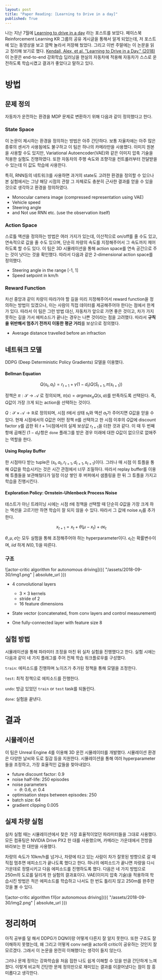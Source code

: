 ```yaml
---
layout: post
title: "Paper Reading: [Learning to Drive in a day]"
published: True
---
```


나는 지난 7월에 [Learning to drive in a day](https://wayve.ai/blog/learning-to-drive-in-a-day-with-reinforcement-learning) 라는 포스트를 보았다. 페이스북 Reinforcement Learning KR 그룹의 공유 게시글을 통해서 알게 되었는데, 저 포스트에 있는 동영상을 보고 깜짝 놀라서 저장해 뒀었다. 그리고 이번 주말에는 이 논문을 읽고 정리해 보기로 했다. [Kendall, Alex, et al. "Learning to Drive in a Day." (2018)](https://arxiv.org/pdf/1807.00412.pdf) 이 논문은 end-to-end 강화학습 딥러닝을 현실의 자동차에 적용해 자동차가 스스로 운전하도록 학습시켰고 결과가 좋았다고 말하고 있다.



# 방법

## 문제 정의

자동차가 운전하는 환경을 MDP 문제로 변환하기 위해 다음과 같이 정의했다고 한다.

### State Space

이 논문이 제시하는 환경을 정의하는 방법은 아주 간단하다. 보통 자율차에는 아주 많은 종류의 센서가 사용됨에도 불구하고 이 팀은 하나의 카메라만을 사용했다. 이미지 원본을 사용할 수도 있지만, Variational Autoencoder(VAE)와 같은 이미지 압축 기술을 적용한 실험도 진행하였다. 또한 자동차의 주행 속도와 조향각을 컨트롤러부터 전달받을 수 있는데 이 값도 학습에 사용한다.

특히, RNN등의 네트워크를 사용하면 과거의 state도 고려한 환경을 정의할 수 있으나 본 실험에서는 그냥 해당 시점의 관찰 그 자체로도 충분히 근사한 결과를 얻을 수 있을 것으로 생각하고 환경을 정의하였다.

* Monocular camera image (compressed representation using VAE)
* Vehicle speed
* Steering angle
* and Not use RNN etc. (use the observation itself)

### Action Space

스로틀 액션을 정의하는 방법은 여러 가지가 있는데, 이산적으로 on/off를 줄 수도 있고, 연속적으로 값을 줄 수도 있으며, 단순히 차량의 속도를 지정해주어서 그 속도까지 제어하도록 할 수도 있다. 이 팀은 3D 시뮬레이션을 통해 action space를 연속 공간으로 주는 것이 낫다는 것을 확인했다. 따라서 다음과 같은 2-dimensional action space를 정의했다.

* Steering angle in the range [-1, 1]
* Speed setpoint in km/h

### Reward Function

차선 중앙과 같이 차량이 따라가야 할 길을 미리 지정해주어서 reward function을 정의하는 방법이 있겠으나, 이는 사람이 직접 데이터를 제공해주어야 한다는 점에서 한계가 있다. 따라서 이 팀은 그런 방법 대신, 자동차가 앞으로 가면 좋은 것이고, 차가 가지 못하는 길을 가서 에피소드가 끝나는 경우는 나쁜 것이라는 점을 고려했다. 따라서 **규칙을 위반해서 멈추기 전까지 이동한 평균 거리**를 보상으로 정의했다.

* Average distance travelled before an infraction

## 네트워크 모델

DDPG (Deep Deterministic Policy Gradients) 모델을 이용했다.

#### Bellman Equation

$$Q(s_t, a_t) = r_{t+1} + \gamma(1 - d_t) Q(S_{t+1}, \pi(s_{t+1}))$$

정책은 $\pi: \mathcal{S} \to \mathcal{A}$ 로 정의되며, $\pi(s) = argmax_{a}Q(s, a)$를 만족하도록 선택된다. 즉, $Q$값이 가장 크게 되는 action을 선택하는 것이다.

$Q: \mathcal{S} \times \mathcal{A} \to \mathbb{R}$로 정의되며, 시점 $t$에서 상태 $s_t$와 액션 $a_t$가 주어지면 $Q$값을 얻을 수 있다. 현재 시점에서의 $Q$값은 어떤 정책 $\pi$를 선택하고 한 시점 이후의 $Q$값에 discount factor $\gamma$를 곱한 뒤 $t+1$시점에서의 실제 보상값 $r_{t+1}$을 더한 것과 같다. 이 때 두 번째 항에 곱해진 $(1-d_t)$항은 `done` 플래그를 받은 경우 미래에 대한 $Q$값이 없으므로 없애주는 역할을 한다.

#### Using Replay Buffer

한 시점마다 받는 tuple은 $(s_t, a_t, r_{t+1}, d_{t+1}, s_{t+1})$이다. 그러나 매 시점 이 튜플을 통해 $Q$값을 학습시키는 것은 시간 관점에서 너무 조밀하다. 따라서 replay buffer를 이용해 튜플들을 보관해뒀다가 일정 이상 쌓인 후 버퍼에서 샘플링을 한 뒤 그 튜플을 가지고 학습을 진행시킨다.

#### Exploration Policy: Ornstein-Uhlenbeck Process Noise

테스트가 아닌 트레이닝 시에는 시점 $t$에 정책을 선택할 때 단순히 $Q$값을 가장 크게 하는 액션을 고르기만 하면 학습이 잘 되지 않을 수 있다. 따라서 그 값에 noise $x_t$를 추가한다.

$$x_{t+1} = x_t + \theta (\mu - x_t) + \sigma \epsilon_t$$

$\theta, \mu, \sigma$는 모두 실험을 통해 조정해주어야 하는 hyperparameter이다. $\epsilon_t$는 확률변수이며, $iid$ 하게 $N(0, 1)$을 따른다.

### 구조

![actor-critic algorithm for autonomous driving]({{ "/assets/2018-09-30/img1.png" | absolute_url }})

* 4 convolutional layers
  * 3 $\times$ 3 kernels
  * stride of 2
  * 16 feature dimensions

* State vector (concatenated, from conv layers and control measurement)
* One fully-connected layer with feature size 8

## 실험 방법

시뮬레이션을 통해 파라미터 조정을 마친 뒤 실차 실험을 진행했다고 한다. 실험 시에는 다음과 같이 네 가지 플래그를 주어 전체 학습 워크플로우를 구성했다.

```train```: 에피소드를 진행하며 노이즈가 추가된 정책을 통해 모델을 조정한다.

```test```: 최적 정책으로 에피소드를 진행한다.

```undo```: 방금 있었던 ```train``` or ```test``` task를 되돌린다.

```done```: 실험을 끝낸다.



# 결과

## 시뮬레이션

이 팀은 Unreal Engine 4를 이용해 3D 운전 시뮬레이터를 개발했다. 시뮬레이션 환경은 다양한 날씨와 도로 질감 등을 지원한다. 시뮬레이션을 통해 여러 hyperparameter들을 조정하고, 가장 효율적인 값들을 찾아내었다.

* future discount factor: 0.9
* noise half-life: 250 episodes
* noise parameters
  * $\theta$: 0.6, $\sigma$: 0.4
* optimisation steps between episodes: 250
* batch size: 64
* gradient clipping 0.005

## 실제 차량 실험

실차 실험 때는 시뮬레이션에서 찾은 가장 효율적이었던 파라미터들을 그대로 사용했다. 모든 컴퓨팅은 NVIDIA Drive PX2 한 대를 사용했으며, 카메라는 가운데에서 전방을 바라보는 한 대만을 사용했다.

차량의 속도가 10km/h를 넘거나, 차량에 타고 있는 사람이 차가 잘못된 방향으로 갈 때 직접 멈추면 에피소드가 끝나도록 했다고 한다. 하나의 에피소드가 끝나면 차량을 다시 가운데로 정렬시키고 다음 에피소드를 진행하도록 했다. 다음은 네 가지 방법으로 250m의 도로를 달리게 한 실험의 결과표이다. VAE(이미지 압축 기술)을 적용하여 학습시킨 방법은 적은 에피소드를 학습하고 나서도 한 번도 틀리지 않고 250m를 완주한 것을 볼 수 있다.

![actor-critic algorithm f지or autonomous driving]({{ "/assets/2018-09-30/img2.png" | absolute_url }})

# 정리하며

아직 공부를 덜 해서 DDPG가 DQN이랑 어떻게 다른지 잘 알지 못한다. 또한 구조도 잘 이해하지 못했는데, 왜 그리고 어떻게 conv net을 actor와 critic이 공유하는 것인지 잘 모르겠다. 그래서 이 논문을 완전히 이해했다는 생각이 들지 않는다.

그러나 문제 정의는 강화학습을 처음 접한 나도 쉽게 이해할 수 있을 만큼 간단하게 느껴졌다. 이렇게 비교적 간단한 문제 정의만으로 재미있는 결과를 이끌어냈다는 점이 참 흥미롭다고 생각한다.
